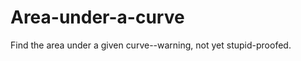 Area-under-a-curve
==================

Find the area under a given curve--warning, not yet stupid-proofed.
